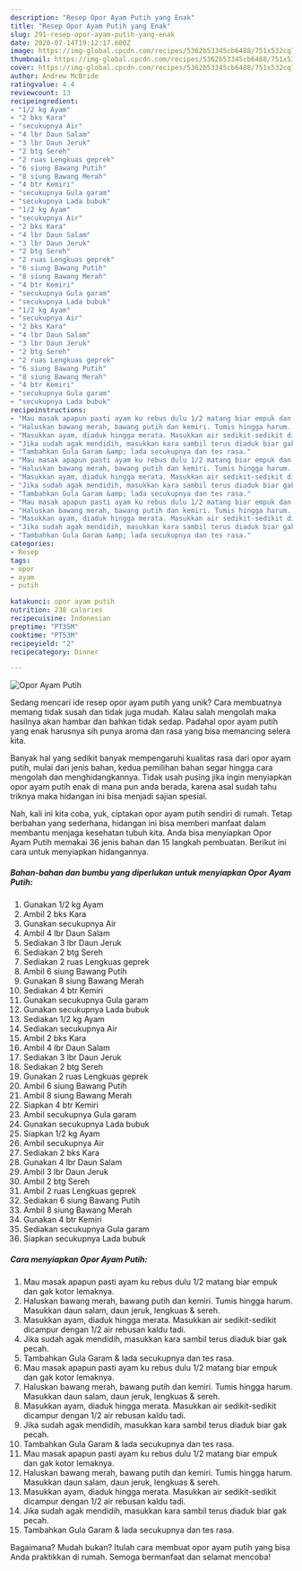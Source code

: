 ```yaml
---
description: "Resep Opor Ayam Putih yang Enak"
title: "Resep Opor Ayam Putih yang Enak"
slug: 291-resep-opor-ayam-putih-yang-enak
date: 2020-07-14T19:12:17.600Z
image: https://img-global.cpcdn.com/recipes/5362b53345cb6488/751x532cq70/opor-ayam-putih-foto-resep-utama.jpg
thumbnail: https://img-global.cpcdn.com/recipes/5362b53345cb6488/751x532cq70/opor-ayam-putih-foto-resep-utama.jpg
cover: https://img-global.cpcdn.com/recipes/5362b53345cb6488/751x532cq70/opor-ayam-putih-foto-resep-utama.jpg
author: Andrew McBride
ratingvalue: 4.4
reviewcount: 13
recipeingredient:
- "1/2 kg Ayam"
- "2 bks Kara"
- "secukupnya Air"
- "4 lbr Daun Salam"
- "3 lbr Daun Jeruk"
- "2 btg Sereh"
- "2 ruas Lengkuas geprek"
- "6 siung Bawang Putih"
- "8 siung Bawang Merah"
- "4 btr Kemiri"
- "secukupnya Gula garam"
- "secukupnya Lada bubuk"
- "1/2 kg Ayam"
- "secukupnya Air"
- "2 bks Kara"
- "4 lbr Daun Salam"
- "3 lbr Daun Jeruk"
- "2 btg Sereh"
- "2 ruas Lengkuas geprek"
- "6 siung Bawang Putih"
- "8 siung Bawang Merah"
- "4 btr Kemiri"
- "secukupnya Gula garam"
- "secukupnya Lada bubuk"
- "1/2 kg Ayam"
- "secukupnya Air"
- "2 bks Kara"
- "4 lbr Daun Salam"
- "3 lbr Daun Jeruk"
- "2 btg Sereh"
- "2 ruas Lengkuas geprek"
- "6 siung Bawang Putih"
- "8 siung Bawang Merah"
- "4 btr Kemiri"
- "secukupnya Gula garam"
- "secukupnya Lada bubuk"
recipeinstructions:
- "Mau masak apapun pasti ayam ku rebus dulu 1/2 matang biar empuk dan gak kotor lemaknya."
- "Haluskan bawang merah, bawang putih dan kemiri. Tumis hingga harum. Masukkan daun salam, daun jeruk, lengkuas &amp; sereh."
- "Masukkan ayam, diaduk hingga merata. Masukkan air sedikit-sedikit dicampur dengan 1/2 air rebusan kaldu tadi."
- "Jika sudah agak mendidih, masukkan kara sambil terus diaduk biar gak pecah."
- "Tambahkan Gula Garam &amp; lada secukupnya dan tes rasa."
- "Mau masak apapun pasti ayam ku rebus dulu 1/2 matang biar empuk dan gak kotor lemaknya."
- "Haluskan bawang merah, bawang putih dan kemiri. Tumis hingga harum. Masukkan daun salam, daun jeruk, lengkuas &amp; sereh."
- "Masukkan ayam, diaduk hingga merata. Masukkan air sedikit-sedikit dicampur dengan 1/2 air rebusan kaldu tadi."
- "Jika sudah agak mendidih, masukkan kara sambil terus diaduk biar gak pecah."
- "Tambahkan Gula Garam &amp; lada secukupnya dan tes rasa."
- "Mau masak apapun pasti ayam ku rebus dulu 1/2 matang biar empuk dan gak kotor lemaknya."
- "Haluskan bawang merah, bawang putih dan kemiri. Tumis hingga harum. Masukkan daun salam, daun jeruk, lengkuas &amp; sereh."
- "Masukkan ayam, diaduk hingga merata. Masukkan air sedikit-sedikit dicampur dengan 1/2 air rebusan kaldu tadi."
- "Jika sudah agak mendidih, masukkan kara sambil terus diaduk biar gak pecah."
- "Tambahkan Gula Garam &amp; lada secukupnya dan tes rasa."
categories:
- Resep
tags:
- opor
- ayam
- putih

katakunci: opor ayam putih 
nutrition: 238 calories
recipecuisine: Indonesian
preptime: "PT35M"
cooktime: "PT53M"
recipeyield: "2"
recipecategory: Dinner

---
```



![Opor Ayam Putih](https://img-global.cpcdn.com/recipes/5362b53345cb6488/751x532cq70/opor-ayam-putih-foto-resep-utama.jpg)

Sedang mencari ide resep opor ayam putih yang unik? Cara membuatnya memang tidak susah dan tidak juga mudah. Kalau salah mengolah maka hasilnya akan hambar dan bahkan tidak sedap. Padahal opor ayam putih yang enak harusnya sih punya aroma dan rasa yang bisa memancing selera kita.



Banyak hal yang sedikit banyak mempengaruhi kualitas rasa dari opor ayam putih, mulai dari jenis bahan, kedua pemilihan bahan segar hingga cara mengolah dan menghidangkannya. Tidak usah pusing jika ingin menyiapkan opor ayam putih enak di mana pun anda berada, karena asal sudah tahu triknya maka hidangan ini bisa menjadi sajian spesial.


Nah, kali ini kita coba, yuk, ciptakan opor ayam putih sendiri di rumah. Tetap berbahan yang sederhana, hidangan ini bisa memberi manfaat dalam membantu menjaga kesehatan tubuh kita. Anda bisa menyiapkan Opor Ayam Putih memakai 36 jenis bahan dan 15 langkah pembuatan. Berikut ini cara untuk menyiapkan hidangannya.

<!--inarticleads1-->

##### Bahan-bahan dan bumbu yang diperlukan untuk menyiapkan Opor Ayam Putih:

1. Gunakan 1/2 kg Ayam
1. Ambil 2 bks Kara
1. Gunakan secukupnya Air
1. Ambil 4 lbr Daun Salam
1. Sediakan 3 lbr Daun Jeruk
1. Sediakan 2 btg Sereh
1. Sediakan 2 ruas Lengkuas geprek
1. Ambil 6 siung Bawang Putih
1. Gunakan 8 siung Bawang Merah
1. Sediakan 4 btr Kemiri
1. Gunakan secukupnya Gula garam
1. Gunakan secukupnya Lada bubuk
1. Sediakan 1/2 kg Ayam
1. Sediakan secukupnya Air
1. Ambil 2 bks Kara
1. Ambil 4 lbr Daun Salam
1. Sediakan 3 lbr Daun Jeruk
1. Sediakan 2 btg Sereh
1. Gunakan 2 ruas Lengkuas geprek
1. Ambil 6 siung Bawang Putih
1. Ambil 8 siung Bawang Merah
1. Siapkan 4 btr Kemiri
1. Ambil secukupnya Gula garam
1. Gunakan secukupnya Lada bubuk
1. Siapkan 1/2 kg Ayam
1. Ambil secukupnya Air
1. Sediakan 2 bks Kara
1. Gunakan 4 lbr Daun Salam
1. Ambil 3 lbr Daun Jeruk
1. Ambil 2 btg Sereh
1. Ambil 2 ruas Lengkuas geprek
1. Sediakan 6 siung Bawang Putih
1. Ambil 8 siung Bawang Merah
1. Gunakan 4 btr Kemiri
1. Sediakan secukupnya Gula garam
1. Siapkan secukupnya Lada bubuk




<!--inarticleads2-->

##### Cara menyiapkan Opor Ayam Putih:

1. Mau masak apapun pasti ayam ku rebus dulu 1/2 matang biar empuk dan gak kotor lemaknya.
1. Haluskan bawang merah, bawang putih dan kemiri. Tumis hingga harum. Masukkan daun salam, daun jeruk, lengkuas &amp; sereh.
1. Masukkan ayam, diaduk hingga merata. Masukkan air sedikit-sedikit dicampur dengan 1/2 air rebusan kaldu tadi.
1. Jika sudah agak mendidih, masukkan kara sambil terus diaduk biar gak pecah.
1. Tambahkan Gula Garam &amp; lada secukupnya dan tes rasa.
1. Mau masak apapun pasti ayam ku rebus dulu 1/2 matang biar empuk dan gak kotor lemaknya.
1. Haluskan bawang merah, bawang putih dan kemiri. Tumis hingga harum. Masukkan daun salam, daun jeruk, lengkuas &amp; sereh.
1. Masukkan ayam, diaduk hingga merata. Masukkan air sedikit-sedikit dicampur dengan 1/2 air rebusan kaldu tadi.
1. Jika sudah agak mendidih, masukkan kara sambil terus diaduk biar gak pecah.
1. Tambahkan Gula Garam &amp; lada secukupnya dan tes rasa.
1. Mau masak apapun pasti ayam ku rebus dulu 1/2 matang biar empuk dan gak kotor lemaknya.
1. Haluskan bawang merah, bawang putih dan kemiri. Tumis hingga harum. Masukkan daun salam, daun jeruk, lengkuas &amp; sereh.
1. Masukkan ayam, diaduk hingga merata. Masukkan air sedikit-sedikit dicampur dengan 1/2 air rebusan kaldu tadi.
1. Jika sudah agak mendidih, masukkan kara sambil terus diaduk biar gak pecah.
1. Tambahkan Gula Garam &amp; lada secukupnya dan tes rasa.




Bagaimana? Mudah bukan? Itulah cara membuat opor ayam putih yang bisa Anda praktikkan di rumah. Semoga bermanfaat dan selamat mencoba!
